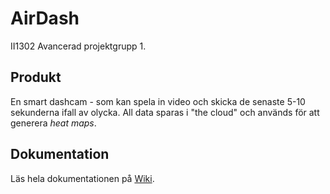 # AirDash

II1302 Avancerad projektgrupp 1.

## Produkt

En smart dashcam - som kan spela in video och skicka de senaste 5-10 sekunderna ifall av olycka. All data sparas i "the cloud" och används för att generera *heat maps*.

## Dokumentation

Läs hela dokumentationen på [Wiki](https://github.com/WilliamRagstad/II1302-Projektgrupp-1/wiki).
